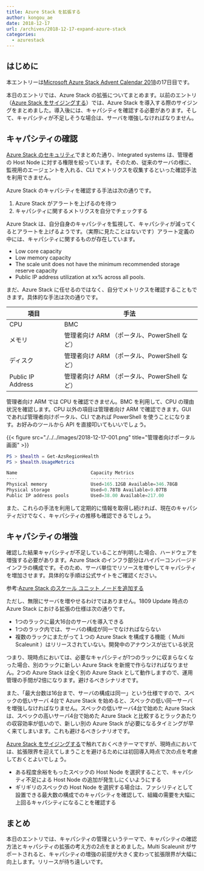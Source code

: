```yaml
---
title: Azure Stack を拡張する
author: kongou_ae
date: 2018-12-17
url: /archives/2018-12-17-expand-azure-stack
categories:
  - azurestack
---
```


## はじめに

本エントリーは[Microsoft Azure Stack Advent Calendar 2018](https://qiita.com/advent-calendar/2018/azure-stack)の17日目です。

本日のエントリでは、Azure Stack の拡張についてまとめます。以前のエントリ（[Azure Stack をサイジングする](https://aimless.jp/blog/archives/2018-12-05-sizing-for-azure-stack/)）では、Azure Stack を導入する際のサイジングをまとめました。導入後には、キャパシティを確認する必要があります。そして、キャパシティが不足しそうな場合は、サーバを増強しなければなりません。

## キャパシティの確認

[Azure Stack のセキュリティ](https://aimless.jp/blog/archives/2018-12-11-security-of-azurestack/)でまとめた通り、Integrated systems は、管理者の Host Node に対する権限を絞っています。そのため、従来のサーバの様に、監視用のエージェントを入れる、CLI でメトリクスを収集するといった確認手法を利用できません。

Azure Stack のキャパシティを確認する手法は次の通りです。

1. Azure Stack がアラートを上げるのを待つ
2. キャパシティに関するメトリクスを自分でチェックする

Azure Stack は、自分自身のキャパシティを監視して、キャパシティが減ってくるとアラートを上げるようです。（実際に見たことはないです）アラート定義の中には、キャパシティに関するものが存在しています。

- Low core capacity
- Low memory capacity
- The scale unit does not have the minimum recommended storage reserve capacity
- Public IP address utilization at xx% across all pools.

まだ、Azure Stack に任せるのではなく、自分でメトリクスを確認することもできます。具体的な手法は次の通りです。

|項目 | 手法 |
|-----|------|
| CPU | BMC |
|メモリ |管理者向け ARM （ポータル、PowerShell など）|
|ディスク |管理者向け ARM （ポータル、PowerShell など）|
|Public IP Address |管理者向け ARM （ポータル、PowerShell など）|

管理者向け ARM では CPU を確認できません。BMC を利用して、CPU の理由状況を確認します。CPU 以外の項目は管理者向け ARM で確認できます。GUI であれば管理者向けポータル、CLI であれば PowerShell を使うことになります。お好みのツールから API を直接叩いてもいいでしょう。

{{< figure src="./../../images/2018-12-17-001.png" title="管理者向けポータル画面" >}}

```powershell
PS > $health = Get-AzsRegionHealth
PS > $health.UsageMetrics

Name                           Capacity Metrics                                  
----                           ----------------                                  
Physical memory                Used=165.12GB Available=346.78GB                  
Physical storage               Used=0.78TB Available=9.07TB                      
Public IP address pools        Used=38.00 Available=217.00                   
```

また、これらの手法を利用して定期的に情報を取得し続ければ、現在のキャパシティだけでなく、キャパシティの推移も確認できるでしょう。

## キャパシティの増強

確認した結果キャパシティが不足していることが判明した場合、ハードウェアを増強する必要があります。Azure Stack のインフラ部分はハイパーコンバージドインフラの構成です。そのため、サーバ単位でリソースを増やしてキャパシティを増加させます。具体的な手順は公式サイトをご確認ください。

参考:[Azure Stack のスケール ユニット ノードを追加する](https://docs.microsoft.com/ja-jp/azure/azure-stack/azure-stack-add-scale-node)
   
ただし、無限にサーバを増やせるわけではありません。1809 Update 時点の Azure Stack における拡張の仕様は次の通りです。

- 1つのラックに最大16台のサーバを導入できる
- 1つのラック内では、サーバの構成が同一でなければならない
- 複数のラックにまたがって１つの Azure Stack を構成する機能（ Multi Scaleunit ）はリリースされていない。開発中のアナウンスが出ている状況

つまり、現時点においては、必要なキャパシティが1つのラックに収まらなくなった場合、別のラックに新しい Azure Stack を新規で作らなければなりません。2つの Azure Stack は全く別の Azure Stack として動作しますので、運用管理の手間が2倍になります。避けるべきシナリオです。

また、「最大台数は16台まで、サーバの構成は同一」という仕様ですので、スペックの低いサーバ 4台で Azure Stack を始めると、スペックの低い同一サーバを増強しなければなりません。スペックの低いサーバ4台で始めた Azure Stack は、スペックの高いサーバ4台で始めた Azure Stack と比較するとラックあたりの収容効率が低いので、新しい別の Azure Stack が必要になるタイミングが早く来てしまいます。これも避けるべきシナリオです。

[Azure Stack をサイジングする](https://aimless.jp/blog/archives/2018-12-05-sizing-for-azure-stack/)で触れておくべきテーマですが、現時点においては、拡張限界を迎えてしまうことを避けるためには初回導入時点で次の点を考慮しておくとよいでしょう。

* ある程度余裕をもったスペックの Host Node を選択することで、キャパシティ不足による Host Node の追加が発生しにくいようにする
* ギリギリのスペックの Host Node を選択する場合は、ファシリティとして設置できる最大数の構成でのキャパシティを確認して、組織の需要を大幅に上回るキャパシティになることを確認する

## まとめ

本日のエントリでは、キャパシティの管理というテーマで、キャパシティの確認方法とキャパシティの拡張の考え方の2点をまとめました。Multi Scaleunit がサポートされると、キャパシティの増強の前提が大きく変わって拡張限界が大幅に向上します。リリースが待ち遠しいです。
